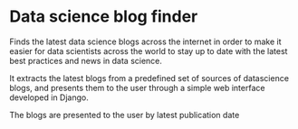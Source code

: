# Data science blog finder

Finds the latest data science blogs across the internet in order to make it easier for data scientists across the world to stay up to date with the latest best practices and news in data science.

It extracts the latest blogs from a predefined set of sources of datascience blogs, and presents them to the user through a simple web interface developed in Django.

The blogs are presented to the user by latest publication date
